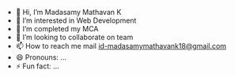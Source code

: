 - 👋 Hi, I’m Madasamy Mathavan K
- 👀 I’m interested in Web Development
- 🌱 I’m completed my MCA
- 💞️ I’m looking to collaborate on team
- 📫 How to reach me mail id-madasamymathavank18@gmail.com
- 😄 Pronouns: ...
- ⚡ Fun fact: ...

<!---
Mathavan-18/Mathavan-18 is a ✨ special ✨ repository because its `README.md` (this file) appears on your GitHub profile.
You can click the Preview link to take a look at your changes.
--->
